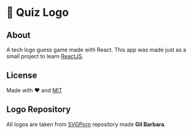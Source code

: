 # 🎯 Quiz Logo

## About

A tech logo guess game made with React.
This app was made just as a small project to learn [ReactJS](https://reactjs.org/).

## License

Made with ❤️ and [MIT](LICENSE.txt)

## Logo Repository

All logos are taken from [SVGPorn](https://github.com/gilbarbara/logos) repository made **Gil Barbara**.
